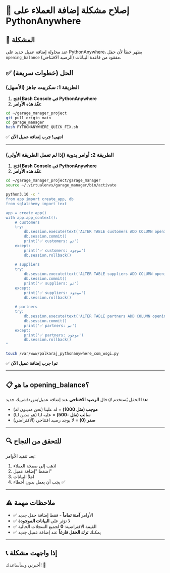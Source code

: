 # 🔧 إصلاح مشكلة إضافة العملاء على PythonAnywhere

## 🎯 المشكلة
عند محاولة إضافة عميل جديد على PythonAnywhere، يظهر خطأ لأن حقل `opening_balance` (الرصيد الافتتاحي) مفقود من قاعدة البيانات.

## ✅ الحل (خطوات سريعة)

### الطريقة 1: سكريبت جاهز (الأسهل)

1. **افتح Bash Console في PythonAnywhere**
2. **نفّذ هذه الأوامر:**

```bash
cd ~/garage_manager_project
git pull origin main
cd garage_manager
bash PYTHONANYWHERE_QUICK_FIX.sh
```

✅ **انتهى! جرب إضافة عميل الآن**

---

### الطريقة 2: أوامر يدوية (إذا لم تعمل الطريقة الأولى)

1. **افتح Bash Console في PythonAnywhere**
2. **نفّذ هذه الأوامر:**

```bash
cd ~/garage_manager_project/garage_manager
source ~/.virtualenvs/garage_manager/bin/activate

python3.10 -c "
from app import create_app, db
from sqlalchemy import text

app = create_app()
with app.app_context():
    # customers
    try:
        db.session.execute(text('ALTER TABLE customers ADD COLUMN opening_balance NUMERIC(12, 2) DEFAULT 0 NOT NULL'))
        db.session.commit()
        print('✅ customers: تم')
    except:
        print('✅ customers: موجود')
        db.session.rollback()
    
    # suppliers
    try:
        db.session.execute(text('ALTER TABLE suppliers ADD COLUMN opening_balance NUMERIC(12, 2) DEFAULT 0 NOT NULL'))
        db.session.commit()
        print('✅ suppliers: تم')
    except:
        print('✅ suppliers: موجود')
        db.session.rollback()
    
    # partners
    try:
        db.session.execute(text('ALTER TABLE partners ADD COLUMN opening_balance NUMERIC(12, 2) DEFAULT 0 NOT NULL'))
        db.session.commit()
        print('✅ partners: تم')
    except:
        print('✅ partners: موجود')
        db.session.rollback()
"

touch /var/www/palkaraj_pythonanywhere_com_wsgi.py
```

✅ **تم! جرب إضافة عميل الآن**

---

## 📋 ما هو opening_balance؟

هذا الحقل يُستخدم لإدخال **الرصيد الافتتاحي** عند إضافة عميل/مورد/شريك جديد:

- **موجب (مثل 1000)** = له علينا (نحن مدينون له)
- **سالب (مثل -500)** = عليه لنا (هو مدين لنا)
- **صفر (0)** = لا يوجد رصيد افتتاحي (الافتراضي)

---

## 🔍 للتحقق من النجاح

بعد تنفيذ الأوامر:
1. اذهب إلى صفحة العملاء
2. اضغط "إضافة عميل"
3. املأ البيانات
4. يجب أن يعمل بدون أخطاء ✅

---

## ⚠️ ملاحظات مهمة

- ✅ الأوامر **آمنة تماماً** - فقط إضافة حقل جديد
- ✅ لا تؤثر على **البيانات الموجودة**
- ✅ القيمة الافتراضية: **0** لجميع السجلات الحالية
- ✅ يمكنك **ترك الحقل فارغاً** عند إضافة عميل جديد

---

## 📞 إذا واجهت مشكلة

أخبرني وسأساعدك! 🚀

